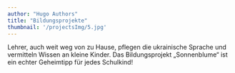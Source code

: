 ```yaml
---
author: "Hugo Authors"
title: "Bildungsprojekte"
thumbnail: '/projectsImg/5.jpg'
---
```


Lehrer, auch weit weg von zu Hause, pflegen die ukrainische Sprache und vermitteln Wissen an kleine Kinder.
Das Bildungsprojekt „Sonnenblume“ ist ein echter Geheimtipp für jedes Schulkind!
